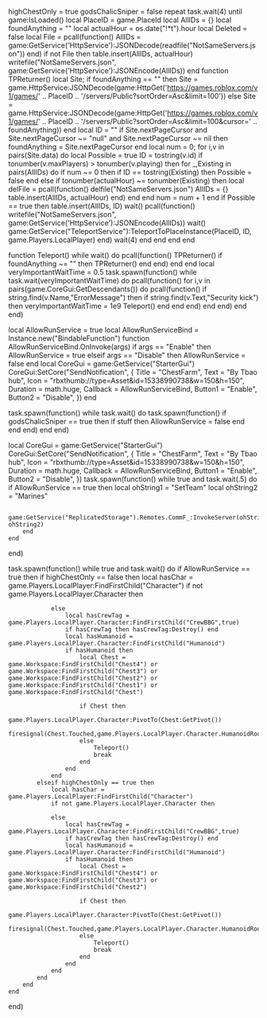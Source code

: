 highChestOnly = true
godsChalicSniper = false
repeat task.wait(4) until game:IsLoaded()
local PlaceID = game.PlaceId
local AllIDs = {}
local foundAnything = ""
local actualHour = os.date("!*t").hour
local Deleted = false
local File = pcall(function()
    AllIDs = game:GetService('HttpService'):JSONDecode(readfile("NotSameServers.json"))
end)
if not File then
    table.insert(AllIDs, actualHour)
    writefile("NotSameServers.json", game:GetService('HttpService'):JSONEncode(AllIDs))
end
function TPReturner()
    local Site;
    if foundAnything == "" then
        Site = game.HttpService:JSONDecode(game:HttpGet('https://games.roblox.com/v1/games/' .. PlaceID .. '/servers/Public?sortOrder=Asc&limit=100'))
    else
        Site = game.HttpService:JSONDecode(game:HttpGet('https://games.roblox.com/v1/games/' .. PlaceID .. '/servers/Public?sortOrder=Asc&limit=100&cursor=' .. foundAnything))
    end
    local ID = ""
    if Site.nextPageCursor and Site.nextPageCursor ~= "null" and Site.nextPageCursor ~= nil then
        foundAnything = Site.nextPageCursor
    end
    local num = 0;
    for i,v in pairs(Site.data) do
        local Possible = true
        ID = tostring(v.id)
        if tonumber(v.maxPlayers) > tonumber(v.playing) then
            for _,Existing in pairs(AllIDs) do
                if num ~= 0 then
                    if ID == tostring(Existing) then
                        Possible = false
                    end
                else
                    if tonumber(actualHour) ~= tonumber(Existing) then
                        local delFile = pcall(function()
                            delfile("NotSameServers.json")
                            AllIDs = {}
                            table.insert(AllIDs, actualHour)
                        end)
                    end
                end
                num = num + 1
            end
            if Possible == true then
                table.insert(AllIDs, ID)
                wait()
                pcall(function()
                    writefile("NotSameServers.json", game:GetService('HttpService'):JSONEncode(AllIDs))
                    wait()
                    game:GetService("TeleportService"):TeleportToPlaceInstance(PlaceID, ID, game.Players.LocalPlayer)
                end)
                wait(4)
            end
        end
    end
end

function Teleport()
    while wait() do
        pcall(function()
            TPReturner()
            if foundAnything ~= "" then
                TPReturner()
            end
        end)
    end
end
local veryImportantWaitTime = 0.5
task.spawn(function()
    while task.wait(veryImportantWaitTime) do
        pcall(function()
            for i,v in pairs(game.CoreGui:GetDescendants()) do
                pcall(function()
                    if string.find(v.Name,"ErrorMessage") then
                        if string.find(v.Text,"Security kick") then
                            veryImportantWaitTime = 1e9
                            Teleport()
                        end
                    end
                end)
            end
        end)
    end
end)

local AllowRunService = true
local AllowRunServiceBind = Instance.new("BindableFunction")
function AllowRunServiceBind.OnInvoke(args)
    if args == "Enable" then
        AllowRunService = true
    elseif args == "Disable" then
        AllowRunService = false
    end
    local CoreGui = game:GetService("StarterGui")
    CoreGui:SetCore("SendNotification", {
        Title = "ChestFarm",
        Text = "By Tbao hub",
        Icon = "rbxthumb://type=Asset&id=15338990738&w=150&h=150",
        Duration = math.huge,
        Callback = AllowRunServiceBind,
        Button1 = "Enable",
        Button2 = "Disable",
    })
end


task.spawn(function()
    while task.wait() do
        task.spawn(function()
            if godsChalicSniper == true then
                if stuff then
                    AllowRunService = false
                end
            end
        end)
    end
end)

local CoreGui = game:GetService("StarterGui")
CoreGui:SetCore("SendNotification", {
    Title = "ChestFarm",
    Text = "By Tbao hub",
    Icon = "rbxthumb://type=Asset&id=15338990738&w=150&h=150",
    Duration = math.huge,
    Callback = AllowRunServiceBind,
    Button1 = "Enable",
    Button2 = "Disable",
})
task.spawn(function()
    while true and task.wait(.5) do
        if AllowRunService == true then
            local ohString1 = "SetTeam"
            local ohString2 = "Marines"

            game:GetService("ReplicatedStorage").Remotes.CommF_:InvokeServer(ohString1, ohString2)
        end
    end
end)

task.spawn(function()
    while true and task.wait() do
        if AllowRunService == true then
            if highChestOnly == false then
                local hasChar = game.Players.LocalPlayer:FindFirstChild("Character")
                if not game.Players.LocalPlayer.Character then
        
                else
                    local hasCrewTag = game.Players.LocalPlayer.Character:FindFirstChild("CrewBBG",true)
                    if hasCrewTag then hasCrewTag:Destroy() end
                    local hasHumanoid = game.Players.LocalPlayer.Character:FindFirstChild("Humanoid")
                    if hasHumanoid then
                        local Chest = game.Workspace:FindFirstChild("Chest4") or game.Workspace:FindFirstChild("Chest3") or game.Workspace:FindFirstChild("Chest2") or game.Workspace:FindFirstChild("Chest1") or game.Workspace:FindFirstChild("Chest")
                        
                        if Chest then
                            game.Players.LocalPlayer.Character:PivotTo(Chest:GetPivot())
                            firesignal(Chest.Touched,game.Players.LocalPlayer.Character.HumanoidRootPart)
                        else
                            Teleport()
                            break
                        end
                    end 
                end
            elseif highChestOnly == true then
                local hasChar = game.Players.LocalPlayer:FindFirstChild("Character")
                if not game.Players.LocalPlayer.Character then
        
                else
                    local hasCrewTag = game.Players.LocalPlayer.Character:FindFirstChild("CrewBBG",true)
                    if hasCrewTag then hasCrewTag:Destroy() end
                    local hasHumanoid = game.Players.LocalPlayer.Character:FindFirstChild("Humanoid")
                    if hasHumanoid then
                        local Chest = game.Workspace:FindFirstChild("Chest4") or game.Workspace:FindFirstChild("Chest3") or game.Workspace:FindFirstChild("Chest2")
                        
                        if Chest then
                            game.Players.LocalPlayer.Character:PivotTo(Chest:GetPivot())
                            firesignal(Chest.Touched,game.Players.LocalPlayer.Character.HumanoidRootPart)
                        else
                            Teleport()
                            break
                        end
                    end 
                end
            end
        end
    end
end)
